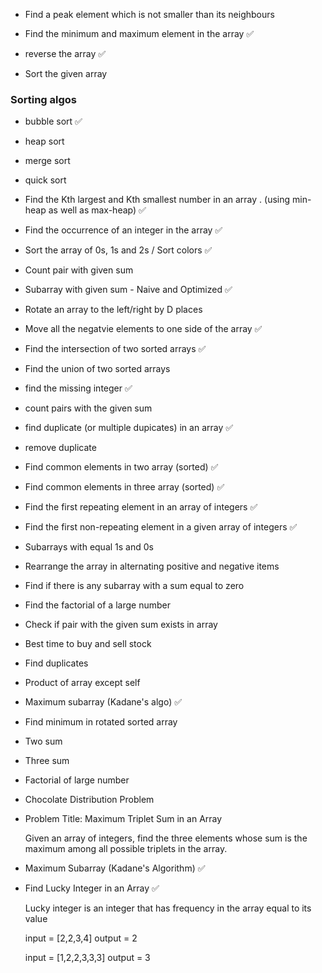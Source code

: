 
- Find a peak element which is not smaller than its neighbours 

- Find the minimum and maximum element in the array     ✅ 

- reverse the array     ✅ 

- Sort the given array 

### Sorting algos 

- bubble sort       ✅

- heap sort

- merge sort

- quick sort


- Find the Kth largest and Kth smallest number in an array . (using min-heap as well as max-heap)   ✅

- Find the occurrence of an integer in the array        ✅

- Sort the array of 0s, 1s and 2s / Sort colors         ✅

- Count pair with given sum 

- Subarray with given sum - Naive and Optimized     ✅ 

- Rotate an array to the left/right by D places

- Move all the negatvie elements to one side of the array   ✅

- Find the intersection of two sorted arrays        ✅

- Find the union of two sorted arrays 

- find the missing integer      ✅

- count pairs with the given sum 

- find duplicate (or multiple dupicates) in an array   ✅

- remove duplicate 

- Find common elements in two array (sorted)    ✅ 

- Find common elements in three array (sorted)      ✅

- Find the first repeating element in an array of integers  ✅ 

- Find the first non-repeating element in a given array of integers     ✅ 

- Subarrays with equal 1s and 0s 

- Rearrange the array in alternating positive and negative items 

- Find if there is any subarray with a sum equal to zero 

- Find the factorial of a large number 

- Check if pair with the given sum exists in array 

- Best time to buy and sell stock 

- Find duplicates 

- Product of array except self 

- Maximum subarray (Kadane's algo)      ✅

- Find minimum in rotated sorted array 

- Two sum 

- Three sum 

- Factorial of large number 

- Chocolate Distribution Problem 

- Problem Title: Maximum Triplet Sum in an Array 

    Given an array of integers, find the three elements whose sum is the maximum among all possible triplets in the array.


- Maximum Subarray (Kadane's Algorithm)         ✅ 

- Find Lucky Integer in an Array            ✅  

    Lucky integer is an integer that has frequency in the array equal to its value 

    input = [2,2,3,4]
    output = 2 

    input = [1,2,2,3,3,3] 
    output = 3

